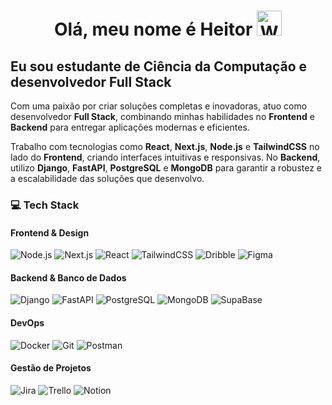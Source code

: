 <div>
    <h1 align="center">Olá, meu nome é Heitor <img src="https://media.tenor.com/SNL9_xhZl9oAAAAj/waving-hand-joypixels.gif" alt="Waving Hand" width="40"></h1>
    <h2>Eu sou estudante de Ciência da Computação e desenvolvedor Full Stack</h2>
    <p>Com uma paixão por criar soluções completas e inovadoras, atuo como desenvolvedor <strong>Full Stack</strong>, combinando minhas habilidades no <strong>Frontend</strong> e <strong>Backend</strong> para entregar aplicações modernas e eficientes.</p>
    <p>Trabalho com tecnologias como <strong>React</strong>, <strong>Next.js</strong>, <strong>Node.js</strong> e <strong>TailwindCSS</strong> no lado do <strong>Frontend</strong>, criando interfaces intuitivas e responsivas. No <strong>Backend</strong>, utilizo <strong>Django</strong>, <strong>FastAPI</strong>, <strong>PostgreSQL</strong> e <strong>MongoDB</strong> para garantir a robustez e a escalabilidade das soluções que desenvolvo.</p>
    <!--   -->
    <h3>💻 Tech Stack</h3>
    <h4>Frontend & Design</h4>
    <p>
        <img src="https://img.shields.io/badge/node.js-339933?style=flat&logo=Node.js&logoColor=white" alt="Node.js">
        <img src="https://img.shields.io/badge/Next-black?style=flat&logo=next.js&logoColor=white" alt="Next.js" />
        <img src="https://img.shields.io/badge/react-%2320232a.svg?style=flat&logo=react&logoColor=%2361DAFB" alt="React" />
        <img src="https://img.shields.io/badge/Tailwind_CSS-grey?style=flat&logo=tailwind-css&logoColor=38B2AC" alt="TailwindCSS"></img>
        <img src="https://img.shields.io/badge/Dribbble-EA4C89?logo=dribbble&logoColor=white" alt="Dribble">
        <img src="https://img.shields.io/badge/Figma-333333?logo=figma&logoColor=white" alt="Figma">
    </p>
    <!--   -->
    <h4>Backend & Banco de Dados</h4>
    <p>
        <img src="https://img.shields.io/badge/Django-%23092E20.svg?logo=django&logoColor=white" alt="Django">
        <img src="https://img.shields.io/badge/FastAPI-0c9b8d.svg?logo=fastapi&logoColor=white" alt="FastAPI"></img>
        <img src="https://img.shields.io/badge/Postgres-%23316192.svg?logo=postgresql&logoColor=white" alt="PostgreSQL">
        <img src="https://img.shields.io/badge/MongoDB-%234ea94b.svg?logo=mongodb&logoColor=white" alt="MongoDB">
        <img src="https://img.shields.io/badge/Supabase-3FCF8E?logo=supabase&logoColor=white" alt="SupaBase"></img>
    </p>
    <!--   -->
    <h4>DevOps</h4>
    <p>
        <img src="https://img.shields.io/badge/Docker-2496ED?logo=docker&logoColor=fff" alt="Docker">
        <img src="https://img.shields.io/badge/Git-F05032?logo=git&logoColor=fff" alt="Git">
        <img src="https://img.shields.io/badge/Postman-ff6c37?style=flat&logo=Postman&logoColor=white" alt="Postman">
    </p>
    <!--   -->
    <h4>Gestão de Projetos</h4>
    <p>
        <img src="https://img.shields.io/badge/Jira-0052CC?style=flat&logo=Jira&logoColor=white" alt="Jira"></img>
        <img src="https://img.shields.io/badge/Trello-0052CC?logo=trello&logoColor=white" alt="Trello">
        <img src="https://img.shields.io/badge/Notion-000000?logo=notion&logoColor=white" alt="Notion">
    </p>
</div>
